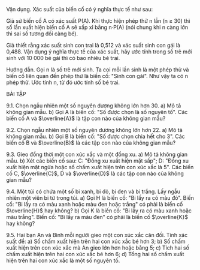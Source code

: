 Vận dụng. Xác suất của biến cố có ý nghĩa thực tế như sau:

Giả sử biến cố A có xác suất P(A). Khi thực hiện phép thử n lần (n ≥ 30) thì số lần xuất hiện biến cố A sẽ xấp xỉ bằng n·P(A) (nói chung khi n càng lớn thì sai số tương đối càng bé).

Giả thiết rằng xác suất sinh con trai là 0,512 và xác suất sinh con gái là 0,488. Vận dụng ý nghĩa thực tế của xác suất, hãy ước tính trong số trẻ mới sinh với 10 000 bé gái thì có bao nhiêu bé trai.

Hướng dẫn. Gọi n là số trẻ mới sinh. Ta coi mỗi lần sinh là một phép thử và biến cố liên quan đến phép thử là biến cố: "Sinh con gái". Như vậy ta có n phép thử. Ước tính n, từ đó ước tính số bé trai.

BÀI TẬP

9.1. Chọn ngẫu nhiên một số nguyên dương không lớn hơn 30.
a) Mô tả không gian mẫu.
b) Gọi A là biến cố: "Số được chọn là số nguyên tố". Các biến cố A và $\overline{A}$ là tập con nào của không gian mẫu?

9.2. Chọn ngẫu nhiên một số nguyên dương không lớn hơn 22.
a) Mô tả không gian mẫu.
b) Gọi B là biến cố: "Số được chọn chia hết cho 3". Các biến cố B và $\overline{B}$ là các tập con nào của không gian mẫu?

9.3. Gieo đồng thời một con xúc xắc và một đồng xu.
a) Mô tả không gian mẫu.
b) Xét các biến cố sau:
C: "Đồng xu xuất hiện mặt sấp";
D: "Đồng xu xuất hiện mặt ngửa hoặc số chấm xuất hiện trên con xúc xắc là 5".
Các biến cố C, $\overline{C}$, D và $\overline{D}$ là các tập con nào của không gian mẫu?

9.4. Một túi có chứa một số bi xanh, bi đỏ, bi đen và bi trắng. Lấy ngẫu nhiên một viên bi từ trong túi.
a) Gọi H là biến cố: "Bi lấy ra có màu đỏ". Biến cố: "Bi lấy ra có màu xanh hoặc màu đen hoặc trắng" có phải là biến cố $\overline{H}$ hay không?
b) Gọi K là biến cố: "Bi lấy ra có màu xanh hoặc màu trắng". Biến cố: "Bi lấy ra màu đen" có phải là biến cố $\overline{K}$ hay không?

9.5. Hai bạn An và Bình mỗi người gieo một con xúc xắc cân đối. Tính xác suất để:
a) Số chấm xuất hiện trên hai con xúc xắc bé hơn 3;
b) Số chấm xuất hiện trên con xúc xắc mà An gieo lớn hơn hoặc bằng 5;
c) Tích hai số chấm xuất hiện trên hai con xúc xắc bé hơn 6;
d) Tổng hai số chấm xuất hiện trên hai con xúc xắc là một số nguyên tố.
